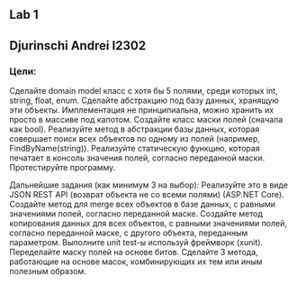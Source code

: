 ## Lab 1
## Djurinschi Andrei I2302

### Цели:

Сделайте domain model класс с хотя бы 5 полями, среди которых int, string, float, enum.
Сделайте абстракцию под базу данных, хранящую эти объекты. Имплементация не принципиальна, можно хранить их просто в массиве под капотом.
Создайте класс маски полей (сначала как bool).
Реализуйте метод в абстракции базы данных, которая совершает поиск всех объектов по одному из полей (например, FindByName(string)).
Реализуйте статическую функцию, которая печатает в консоль значения полей, согласно переданной маски.
Протестируйте программу.

Дальнейшие задания (как минимум 3 на выбор):
Реализуйте это в виде JSON REST API (возврат объекта не со всеми полями) (ASP.NET Core).
Создайте метод для merge всех объектов в базе данных, с равными значениями полей, согласно переданной маске.
Создайте метод копирования данных для всех объектов, с равными значениями полей, согласно переданной маске, с другого объекта, переданным параметром.
Выполните unit test-ы используй фреймворк (xunit).
Переделайте маску полей на основе битов.
Сделайте 3 метода, работающие на основе масок, комбинирующих их тем или иным полезным образом.
